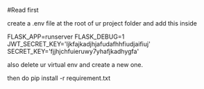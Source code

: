#Read first

create a .env file at the root of ur project folder and add this inside


FLASK_APP=runserver
FLASK_DEBUG=1
JWT_SECRET_KEY='ljkfajkadjhjafudafhhfiudjaifiuj'
SECRET_KEY='fjjhjchfuieruwy7yhafjkadhygfa'



also delete ur virtual env and create a new one.

then do pip install -r requirement.txt

